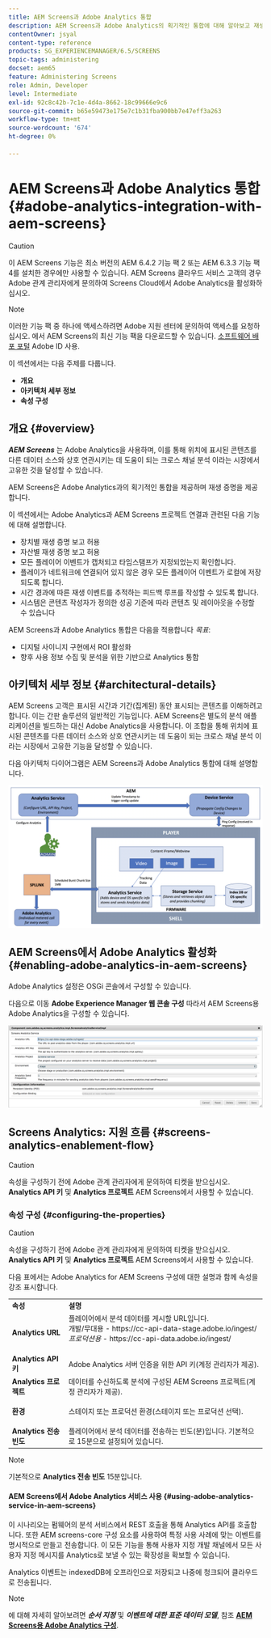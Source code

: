 ```yaml
---
title: AEM Screens과 Adobe Analytics 통합
description: AEM Screens과 Adobe Analytics의 획기적인 통합에 대해 알아보고 재생 증명을 제공합니다.
contentOwner: jsyal
content-type: reference
products: SG_EXPERIENCEMANAGER/6.5/SCREENS
topic-tags: administering
docset: aem65
feature: Administering Screens
role: Admin, Developer
level: Intermediate
exl-id: 92c8c42b-7c1e-4d4a-8662-18c99666e9c6
source-git-commit: b65e59473e175e7c1b31fba900bb7e47eff3a263
workflow-type: tm+mt
source-wordcount: '674'
ht-degree: 0%

---
```


# AEM Screens과 Adobe Analytics 통합 {#adobe-analytics-integration-with-aem-screens}

>[!CAUTION]
>
>이 AEM Screens 기능은 최소 버전의 AEM 6.4.2 기능 팩 2 또는 AEM 6.3.3 기능 팩 4를 설치한 경우에만 사용할 수 있습니다. AEM Screens 클라우드 서비스 고객의 경우 Adobe 관계 관리자에게 문의하여 Screens Cloud에서 Adobe Analytics을 활성화하십시오.

>[!NOTE]
>
>이러한 기능 팩 중 하나에 액세스하려면 Adobe 지원 센터에 문의하여 액세스를 요청하십시오. 에서 AEM Screens의 최신 기능 팩을 다운로드할 수 있습니다. [소프트웨어 배포 포털](https://experience.adobe.com/#/downloads/content/software-distribution/en/aem.html) Adobe ID 사용.

이 섹션에서는 다음 주제를 다룹니다.

* **개요**
* **아키텍처 세부 정보**
* **속성 구성**

## 개요 {#overview}

***AEM Screens*** 는 Adobe Analytics을 사용하며, 이를 통해 위치에 표시된 콘텐츠를 다른 데이터 소스와 상호 연관시키는 데 도움이 되는 크로스 채널 분석 이라는 시장에서 고유한 것을 달성할 수 있습니다.

AEM Screens은 Adobe Analytics과의 획기적인 통합을 제공하며 재생 증명을 제공합니다.

이 섹션에서는 Adobe Analytics과 AEM Screens 프로젝트 연결과 관련된 다음 기능에 대해 설명합니다.

* 장치별 재생 증명 보고 허용
* 자산별 재생 증명 보고 허용
* 모든 플레이어 이벤트가 캡처되고 타임스탬프가 지정되었는지 확인합니다.
* 플레이가 네트워크에 연결되어 있지 않은 경우 모든 플레이어 이벤트가 로컬에 저장되도록 합니다.
* 시간 경과에 따른 재생 이벤트를 추적하는 피드백 루프를 작성할 수 있도록 합니다.
* 시스템은 콘텐츠 작성자가 정의한 성공 기준에 따라 콘텐츠 및 레이아웃을 수정할 수 있습니다

AEM Screens과 Adobe Analytics 통합은 다음을 적용합니다 *목표*:

* 디지털 사이니지 구현에서 ROI 활성화
* 향후 사용 정보 수집 및 분석을 위한 기반으로 Analytics 통합

## 아키텍처 세부 정보 {#architectural-details}

AEM Screens 고객은 표시된 시간과 기간(집계된) 동안 표시되는 콘텐츠를 이해하려고 합니다. 이는 간판 솔루션의 일반적인 기능입니다. AEM Screens은 별도의 분석 애플리케이션을 빌드하는 대신 Adobe Analytics을 사용합니다. 이 조합을 통해 위치에 표시된 콘텐츠를 다른 데이터 소스와 상호 연관시키는 데 도움이 되는 크로스 채널 분석 이라는 시장에서 고유한 기능을 달성할 수 있습니다.

다음 아키텍처 다이어그램은 AEM Screens과 Adobe Analytics 통합에 대해 설명합니다.

![screen_shot_2018-09-12at85611am](assets/screen_shot_2018-09-12at85611am.png)

## AEM Screens에서 Adobe Analytics 활성화 {#enabling-adobe-analytics-in-aem-screens}

Adobe Analytics 설정은 OSGi 콘솔에서 구성할 수 있습니다.

다음으로 이동 **Adobe Experience Manager 웹 콘솔 구성** 따라서 AEM Screens용 Adobe Analytics을 구성할 수 있습니다.

![screen_shot_2018-09-04at25550pm](assets/screen_shot_2018-09-04at25550pm.png)

## Screens Analytics: 지원 흐름 {#screens-analytics-enablement-flow}

>[!CAUTION]
>
>속성을 구성하기 전에 Adobe 관계 관리자에게 문의하여 티켓을 받으십시오. **Analytics API 키** 및 **Analytics 프로젝트** AEM Screens에서 사용할 수 있습니다.

### 속성 구성 {#configuring-the-properties}

>[!CAUTION]
>
>속성을 구성하기 전에 Adobe 관계 관리자에게 문의하여 티켓을 받으십시오. **Analytics API 키** 및 **Analytics 프로젝트** AEM Screens에서 사용할 수 있습니다.

다음 표에서는 Adobe Analytics for AEM Screens 구성에 대한 설명과 함께 속성을 강조 표시합니다.

<table>
 <tbody>
  <tr>
   <td><strong>속성</strong></td>
   <td><strong>설명</strong></td>
  </tr>
  <tr>
   <td><strong>Analytics URL</strong></td>
   <td>플레이어에서 분석 데이터를 게시할 URL입니다. <br>
   개발/무대용</em> - https://cc-api-data-stage.adobe.io/ingest/<br /> <em>프로덕션용</em> - https://cc-api-data.adobe.io/ingest/<br /> <br /></td>
  </tr>
  <tr>
   <td><strong>Analytics API 키</strong></td>
   <td>Adobe Analytics 서버 인증을 위한 API 키(계정 관리자가 제공).</td>
  </tr>
  <tr>
   <td><strong>Analytics 프로젝트</strong></td>
   <td>데이터를 수신하도록 분석에 구성된 AEM Screens 프로젝트(계정 관리자가 제공).</td>
  </tr>
  <tr>
   <td><strong>환경</strong></td>
   <td><p>스테이지 또는 프로덕션 환경(스테이지 또는 프로덕션 선택).</p></td>
  </tr>
  <tr>
   <td><strong>Analytics 전송 빈도</strong></td>
   <td>플레이어에서 분석 데이터를 전송하는 빈도(분)입니다. 기본적으로 15분으로 설정되어 있습니다.</td>
  </tr>
 </tbody>
</table>

>[!NOTE]
>
>기본적으로 **Analytics 전송 빈도** 15분입니다.

#### AEM Screens에서 Adobe Analytics 서비스 사용 {#using-adobe-analytics-service-in-aem-screens}

이 시나리오는 펌웨어의 분석 서비스에서 REST 호출을 통해 Analytics API를 호출합니다. 또한 AEM screens-core 구성 요소를 사용하여 특정 사용 사례에 맞는 이벤트를 명시적으로 만들고 전송합니다. 이 모든 기능을 통해 사용자 지정 개발 채널에서 모든 사용자 지정 메시지를 Analytics로 보낼 수 있는 확장성을 확보할 수 있습니다.

Analytics 이벤트는 indexedDB에 오프라인으로 저장되고 나중에 청크되어 클라우드로 전송됩니다.

>[!NOTE]
>
>에 대해 자세히 알아보려면 ***순서 지정*** 및 ***이벤트에 대한 표준 데이터 모델***, 참조 **[AEM Screens용 Adobe Analytics 구성](configuring-adobe-analytics-aem-screens.md)**.
